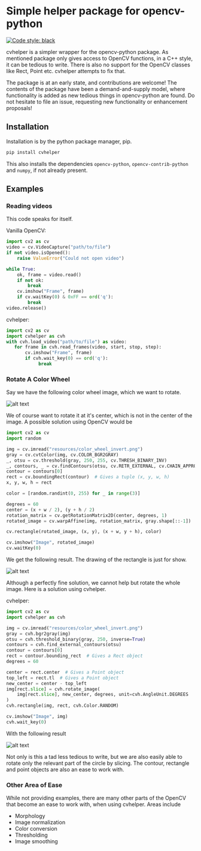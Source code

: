 # Simple helper package for opencv-python
[![Code style: black](https://img.shields.io/badge/code%20style-black-000000.svg)](https://github.com/ambv/black)

cvhelper is a simpler wrapper for the opencv-python package. As mentioned package only
gives access to OpenCV functions, in a C++ style, it can be tedious to write. There is
also no support for the OpenCV classes like Rect, Point etc. cvhelper attempts to fix that.

The package is at an early state, and contributions are welcome! The contents of the package
have been a demand-and-supply model, where functionality is added as new tedious things in
opencv-python are found. Do not hesitate to file an issue, requesting new functionality or 
enhancement proposals! 

## Installation
Installation is by the python package manager, pip. 
```bash
pip install cvhelper
```
This also installs the dependencies `opencv-python`, `opencv-contrib-python` and `numpy`, if not already present.

## Examples
### Reading videos
This code speaks for itself.

Vanilla OpenCV:
```python
import cv2 as cv
video = cv.VideoCapture("path/to/file")
if not video.isOpened():
    raise ValueError("Could not open video")

while True:
    ok, frame = video.read()
    if not ok:
        break
    cv.imshow("Frame", frame)
    if cv.waitKey(0) & 0xFF == ord('q'):
        break 
video.release()
``` 

cvhelper:
```python
import cv2 as cv
import cvhelper as cvh
with cvh.load_video("path/to/file") as video:
   for frame in cvh.read_frames(video, start, stop, step):
       cv.imshow("Frame", frame)
       if cvh.wait_key(0) == ord('q'):
            break 
```

### Rotate A Color Wheel
Say we have the following color wheel image, which we want to rotate.

![alt text](images/color_wheel.png)

We of course want to rotate it at it's center, which is not in the center
of the image. A possible solution using OpenCV would be 

```python
import cv2 as cv
import random

img = cv.imread("resources/color_wheel_invert.png")
gray = cv.cvtColor(img, cv.COLOR_BGR2GRAY)
_, otsu = cv.threshold(gray, 250, 255, cv.THRESH_BINARY_INV)
_, contours, _ = cv.findContours(otsu, cv.RETR_EXTERNAL, cv.CHAIN_APPROX_SIMPLE)
contour = contours[0]
rect = cv.boundingRect(contour)  # Gives a tuple (x, y, w, h)
x, y, w, h = rect

color = [random.randint(0, 255) for _ in range(3)]

degrees = 60
center = (x + w / 2), (y + h / 2)
rotation_matrix = cv.getRotationMatrix2D(center, degrees, 1)
rotated_image = cv.warpAffine(img, rotation_matrix, gray.shape[::-1])

cv.rectangle(rotated_image, (x, y), (x + w, y + h), color)

cv.imshow("Image", rotated_image)
cv.waitKey(0)
```

We get the following result. The drawing of the rectangle is just for show. 

![alt text](images/opencv.png)

Although a perfectly fine solution, we cannot help but rotate the whole image.
Here is a solution using cvhelper.

cvhelper:
```python
import cv2 as cv
import cvhelper as cvh

img = cv.imread("resources/color_wheel_invert.png")
gray = cvh.bgr2gray(img)
otsu = cvh.threshold_binary(gray, 250, inverse=True)
contours = cvh.find_external_contours(otsu)
contour = contours[0]
rect = contour.bounding_rect  # Gives a Rect object
degrees = 60

center = rect.center  # Gives a Point object
top_left = rect.tl  # Gives a Point object
new_center = center - top_left 
img[rect.slice] = cvh.rotate_image(
    img[rect.slice], new_center, degrees, unit=cvh.AngleUnit.DEGREES
)
cvh.rectangle(img, rect, cvh.Color.RANDOM)

cv.imshow("Image", img)
cvh.wait_key(0)
```

With the following result

![alt text](images/helper.png)

Not only is this a tad less tedious to write, but we are also easily able to 
rotate only the relevant part of the circle by slicing. The contour, rectangle
and point objects are also an ease to work with. 

### Other Area of Ease
While not providing examples, there are many other parts of the OpenCV 
that become an ease to work with, when using cvhelper. Areas include

* Morphology 
* Image normalization
* Color conversion
* Thresholding
* Image smoothing


